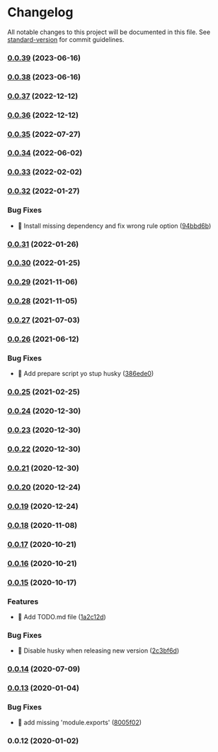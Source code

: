 # Changelog

All notable changes to this project will be documented in this file. See [standard-version](https://github.com/conventional-changelog/standard-version) for commit guidelines.

### [0.0.39](https://github.com/THernandez03/eslint-config-thernandez/compare/v0.0.38...v0.0.39) (2023-06-16)

### [0.0.38](https://github.com/THernandez03/eslint-config-thernandez/compare/v0.0.37...v0.0.38) (2023-06-16)

### [0.0.37](https://github.com/THernandez03/eslint-config-thernandez/compare/v0.0.36...v0.0.37) (2022-12-12)

### [0.0.36](https://github.com/THernandez03/eslint-config-thernandez/compare/v0.0.35...v0.0.36) (2022-12-12)

### [0.0.35](https://github.com/THernandez03/eslint-config-thernandez/compare/v0.0.34...v0.0.35) (2022-07-27)

### [0.0.34](https://github.com/THernandez03/eslint-config-thernandez/compare/v0.0.33...v0.0.34) (2022-06-02)

### [0.0.33](https://github.com/THernandez03/eslint-config-thernandez/compare/v0.0.32...v0.0.33) (2022-02-02)

### [0.0.32](https://github.com/THernandez03/eslint-config-thernandez/compare/v0.0.31...v0.0.32) (2022-01-27)


### Bug Fixes

* 🐛 Install missing dependency and fix wrong rule option ([94bbd6b](https://github.com/THernandez03/eslint-config-thernandez/commit/94bbd6b0046fd22792b37e92e9208ded08d57c20))

### [0.0.31](https://github.com/THernandez03/eslint-config-thernandez/compare/v0.0.30...v0.0.31) (2022-01-26)

### [0.0.30](https://github.com/THernandez03/eslint-config-thernandez/compare/v0.0.29...v0.0.30) (2022-01-25)

### [0.0.29](https://github.com/THernandez03/eslint-config-thernandez/compare/v0.0.28...v0.0.29) (2021-11-06)

### [0.0.28](https://github.com/THernandez03/eslint-config-thernandez/compare/v0.0.27...v0.0.28) (2021-11-05)

### [0.0.27](https://github.com/THernandez03/eslint-config-thernandez/compare/v0.0.26...v0.0.27) (2021-07-03)

### [0.0.26](https://github.com/THernandez03/eslint-config-thernandez/compare/v0.0.25...v0.0.26) (2021-06-12)


### Bug Fixes

* 🐛 Add prepare script yo stup husky ([386ede0](https://github.com/THernandez03/eslint-config-thernandez/commit/386ede02b288fe9fdf034bb39198aa161a4300a9))

### [0.0.25](https://github.com/THernandez03/eslint-config-thernandez/compare/v0.0.24...v0.0.25) (2021-02-25)

### [0.0.24](https://github.com/THernandez03/eslint-config-thernandez/compare/v0.0.23...v0.0.24) (2020-12-30)

### [0.0.23](https://github.com/THernandez03/eslint-config-thernandez/compare/v0.0.22...v0.0.23) (2020-12-30)

### [0.0.22](https://github.com/THernandez03/eslint-config-thernandez/compare/v0.0.21...v0.0.22) (2020-12-30)

### [0.0.21](https://github.com/THernandez03/eslint-config-thernandez/compare/v0.0.20...v0.0.21) (2020-12-30)

### [0.0.20](https://github.com/THernandez03/eslint-config-thernandez/compare/v0.0.19...v0.0.20) (2020-12-24)

### [0.0.19](https://github.com/THernandez03/eslint-config-thernandez/compare/v0.0.18...v0.0.19) (2020-12-24)

### [0.0.18](https://github.com/THernandez03/eslint-config-thernandez/compare/v0.0.17...v0.0.18) (2020-11-08)

### [0.0.17](https://github.com/THernandez03/eslint-config-thernandez/compare/v0.0.16...v0.0.17) (2020-10-21)

### [0.0.16](https://github.com/THernandez03/eslint-config-thernandez/compare/v0.0.15...v0.0.16) (2020-10-21)

### [0.0.15](https://github.com/THernandez03/eslint-config-thernandez/compare/v0.0.14...v0.0.15) (2020-10-17)


### Features

* 🎸 Add TODO.md file ([1a2c12d](https://github.com/THernandez03/eslint-config-thernandez/commit/1a2c12df4725b140889b998e2480418c17304805))


### Bug Fixes

* 🐛 Disable husky when releasing new version ([2c3bf6d](https://github.com/THernandez03/eslint-config-thernandez/commit/2c3bf6d50cd650be2e0cba1ab9a045ff786354a6))

### [0.0.14](https://github.com/THernandez03/eslint-config-thernandez/compare/v0.0.13...v0.0.14) (2020-07-09)

### [0.0.13](https://github.com/THernandez03/eslint-config-thernandez/compare/v0.0.12...v0.0.13) (2020-01-04)


### Bug Fixes

* 🐛 add missing 'module.exports' ([8005f02](https://github.com/THernandez03/eslint-config-thernandez/commit/8005f0239dd6cb63f11e14d869984f4d48bab749))

### 0.0.12 (2020-01-02)
